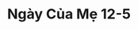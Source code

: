 ---
layout: "category-page"
title: "Ngày Của Mẹ 12-5"
description: "Tải miễn phí file đồ hoạ vector Ngày Của Mẹ 12-5 png jpg pdf ai crd..."
permalink: "/category/ngay-cua-me-12-5/"
image: "/assets/images/affiliates.jpg"
color: "#121826"
---